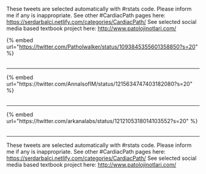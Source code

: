 

These tweets are selected automatically with #rstats code. Please inform me if any is inappropriate.
See other #CardiacPath pages here: https://serdarbalci.netlify.com/categories/CardiacPath/ 
See selected social media based textbook project here: http://www.patolojinotlari.com/

{% embed url="https://twitter.com/Patholwalker/status/1093845355601358850?s=20" %}<br>
<br>
<hr>
{% embed url="https://twitter.com/AnnalsofIM/status/1215634747403182080?s=20" %}<br>
<br>
<hr>
{% embed url="https://twitter.com/arkanalabs/status/1212105318014103552?s=20" %}<br>
<br>
<hr>


These tweets are selected automatically with #rstats code. Please inform me if any is inappropriate.
See other #CardiacPath pages here: https://serdarbalci.netlify.com/categories/CardiacPath/ 
See selected social media based textbook project here: http://www.patolojinotlari.com/
